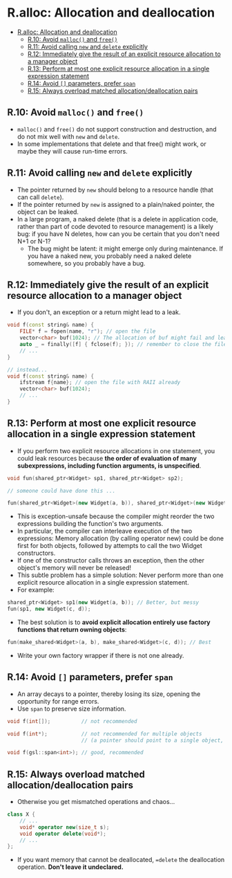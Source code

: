 # R.alloc: Allocation and deallocation

- [R.alloc: Allocation and deallocation](#ralloc-allocation-and-deallocation)
  - [R.10: Avoid `malloc()` and `free()`](#r10-avoid-malloc-and-free)
  - [R.11: Avoid calling `new` and `delete` explicitly](#r11-avoid-calling-new-and-delete-explicitly)
  - [R.12: Immediately give the result of an explicit resource allocation to a manager object](#r12-immediately-give-the-result-of-an-explicit-resource-allocation-to-a-manager-object)
  - [R.13: Perform at most one explicit resource allocation in a single expression statement](#r13-perform-at-most-one-explicit-resource-allocation-in-a-single-expression-statement)
  - [R.14: Avoid `[]` parameters, prefer `span`](#r14-avoid--parameters-prefer-span)
  - [R.15: Always overload matched allocation/deallocation pairs](#r15-always-overload-matched-allocationdeallocation-pairs)

## R.10: Avoid `malloc()` and `free()`
- `malloc()` and `free()` do not support construction and destruction, and do not mix well with `new` and `delete`.
- In some implementations that delete and that free() might work, or maybe they will cause run-time errors.

## R.11: Avoid calling `new` and `delete` explicitly
- The pointer returned by `new` should belong to a resource handle (that can call `delete`).
- If the pointer returned by `new` is assigned to a plain/naked pointer, the object can be leaked.
- In a large program, a naked delete (that is a delete in application code, rather than part of code devoted to resource management) is a likely bug: if you have N deletes, how can you be certain that you don't need N+1 or N-1?
  - The bug might be latent: it might emerge only during maintenance. If you have a naked new, you probably need a naked delete somewhere, so you probably have a bug.

## R.12: Immediately give the result of an explicit resource allocation to a manager object
- If you don't, an exception or a return might lead to a leak.
```cpp
void f(const string& name) {
    FILE* f = fopen(name, "r"); // open the file
    vector<char> buf(1024); // The allocation of buf might fail and leak the file handle.
    auto _ = finally([f] { fclose(f); }); // remember to close the file ... but what if above throw already...
    // ...
}

// instead...
void f(const string& name) {
    ifstream f{name}; // open the file with RAII already
    vector<char> buf(1024);
    // ...
}
```

## R.13: Perform at most one explicit resource allocation in a single expression statement
- If you perform two explicit resource allocations in one statement, you could leak resources because **the order of evaluation of many subexpressions, including function arguments, is unspecified**.
```cpp
void fun(shared_ptr<Widget> sp1, shared_ptr<Widget> sp2);

// someone could have done this ...

fun(shared_ptr<Widget>(new Widget(a, b)), shared_ptr<Widget>(new Widget(c, d))); // BAD: potential leak
```
- This is exception-unsafe because the compiler might reorder the two expressions building the function's two arguments.
- In particular, the compiler can interleave execution of the two expressions: Memory allocation (by calling operator new) could be done first for both objects, followed by attempts to call the two Widget constructors.
- If one of the constructor calls throws an exception, then the other object's memory will never be released!
- This subtle problem has a simple solution: Never perform more than one explicit resource allocation in a single expression statement. 
- For example:
```cpp
shared_ptr<Widget> sp1(new Widget(a, b)); // Better, but messy
fun(sp1, new Widget(c, d));
```
- The best solution is to **avoid explicit allocation entirely use factory functions that return owning objects**:
```cpp
fun(make_shared<Widget>(a, b), make_shared<Widget>(c, d)); // Best
```
- Write your own factory wrapper if there is not one already.

## R.14: Avoid `[]` parameters, prefer `span`
- An array decays to a pointer, thereby losing its size, opening the opportunity for range errors.
- Use `span` to preserve size information.
```cpp
void f(int[]);          // not recommended

void f(int*);           // not recommended for multiple objects
                        // (a pointer should point to a single object, do not subscript)

void f(gsl::span<int>); // good, recommended
```

## R.15: Always overload matched allocation/deallocation pairs
- Otherwise you get mismatched operations and chaos...
```cpp
class X {
    // ...
    void* operator new(size_t s);
    void operator delete(void*);
    // ...
};
```
- If you want memory that cannot be deallocated, `=delete` the deallocation operation. **Don't leave it undeclared.**

